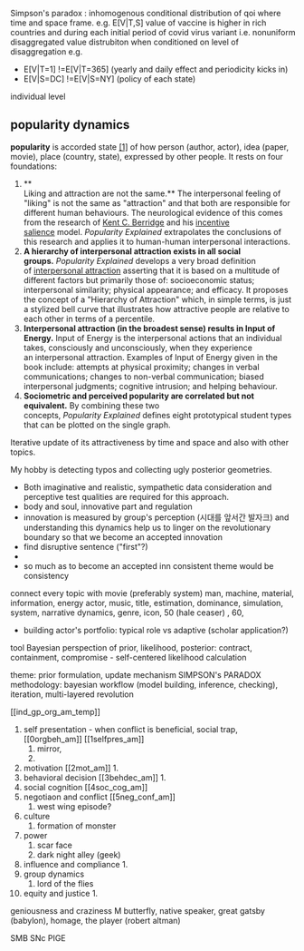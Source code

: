 Simpson's paradox : inhomogenous conditional distribution of qoi where time and space frame. e.g. E[V|T,S] value of vaccine is higher in rich countries and during each initial period of covid virus variant
i.e. nonuniform disaggregated value distrubiton when conditioned on level of disaggregation e.g. 
- E[V|T=1] !=E[V|T=365] (yearly and daily effect and periodicity kicks in)
- E[V|S=DC] !=E[V|S=NY] (policy of each state)



individual level 
## popularity dynamics
**popularity** is accorded state [[1]](https://en.wikipedia.org/wiki/Popularity#cite_note-1) of  how person (author, actor), idea (paper, movie), place (country, state), expressed by other people. It rests on four foundations: 
1.  **  
    Liking and attraction are not the same.** The interpersonal feeling of "liking" is not the same as "attraction" and that both are responsible for different human behaviours. The neurological evidence of this comes from the research of [Kent C. Berridge](x-dictionary:r:'Kent_C._Berridge?lang=en&signature=com.apple.DictionaryApp.Wikipedia' "Kent C. Berridge") and his [incentive salience](x-dictionary:r:'Incentive_salience?lang=en&signature=com.apple.DictionaryApp.Wikipedia' "Incentive salience") model. _Popularity Explained_ extrapolates the conclusions of this research and applies it to human-human interpersonal interactions.
2.  **A hierarchy of interpersonal attraction exists in all social groups.** _Popularity Explained_ develops a very broad definition of [interpersonal attraction](x-dictionary:r:'Interpersonal_attraction?lang=en&signature=com.apple.DictionaryApp.Wikipedia' "Interpersonal attraction") asserting that it is based on a multitude of different factors but primarily those of: socioeconomic status; interpersonal similarity; physical appearance; and efficacy. It proposes the concept of a "Hierarchy of Attraction" which, in simple terms, is just a stylized bell curve that illustrates how attractive people are relative to each other in terms of a percentile.
3.  **Interpersonal attraction (in the broadest sense) results in Input of Energy.** Input of Energy is the interpersonal actions that an individual takes, consciously and unconsciously, when they experience an interpersonal attraction. Examples of Input of Energy given in the book include: attempts at physical proximity; changes in verbal communications; changes to non-verbal communication; biased interpersonal judgments; cognitive intrusion; and helping behaviour.
4.  **Sociometric and perceived popularity are correlated but not equivalent.** By combining these two concepts, _Popularity Explained_ defines eight prototypical student types that can be plotted on the single graph.

Iterative update of its attractiveness by time and space and also with other topics.


My hobby is detecting typos and collecting ugly posterior geometries.
- Both imaginative and realistic, sympathetic data consideration and perceptive test qualities are required for this approach. 
- body and soul, innovative part and  regulation 
- innovation is measured by group's perception (시대를 앞서간 발자크) and understanding this dynamics help us to linger on the revolutionary boundary so that we become an accepted innovation 
- find disruptive sentence ("first"?)
- 
- so much as to become an accepted inn
consistent theme would be consistency

connect every topic with movie (preferably system)
man, machine, material, information, energy
actor, music, title, estimation, dominance, simulation, system, 
narrative dynamics, genre, icon, 
50 (hale ceaser) , 60, 

- building actor's portfolio: typical role vs adaptive (scholar application?)

tool Bayesian perspection of prior, likelihood, posterior: contract, containment, compromise - self-centered likelihood calculation

theme: prior formulation, update mechanism SIMPSON's PARADOX
methodology: bayesian workflow (model building, inference, checking), iteration, multi-layered revolution

[[ind_gp_org_am_temp]]

1. self presentation - when conflict is beneficial, social trap, [[0orgbeh_am]] [[1selfpres_am]]
	1. mirror, 
	2. 
2. motivation [[2mot_am]]
	1. 
3. behavioral decision [[3behdec_am]]
	1. 
4. social cognition [[4soc_cog_am]]
5. negotiaon and conflict [[5neg_conf_am]]
	1. west wing episode?
6. culture
	1. formation of monster
7. power
	1. scar face
	2. dark night alley (geek)
8. influence and compliance
	1. 
9. group dynamics
	1. lord of the flies
10. equity and justice
	1. 


geniousness and craziness
M butterfly, native speaker, great gatsby (babylon), homage, the player (robert altman)

SMB SNc PIGE